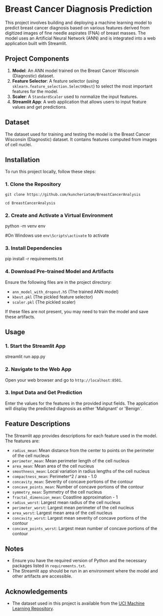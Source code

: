 # Breast Cancer Diagnosis Prediction

This project involves building and deploying a machine learning model to predict breast cancer diagnosis based on various features derived from digitized images of fine needle aspirates (FNA) of breast masses. The model uses an Artificial Neural Network (ANN) and is integrated into a web application built with Streamlit.

## Project Components

1. **Model**: An ANN model trained on the Breast Cancer Wisconsin (Diagnostic) dataset.
2. **Feature Selector**: A feature selector (using `sklearn.feature_selection.SelectKBest`) to select the most important features for the model.
3. **Scaler**: A `StandardScaler` used to normalize the input features.
4. **Streamlit App**: A web application that allows users to input feature values and get predictions.

## Dataset

The dataset used for training and testing the model is the Breast Cancer Wisconsin (Diagnostic) dataset. It contains features computed from images of cell nuclei.

## Installation

To run this project locally, follow these steps:

### 1. **Clone the Repository**

   `git clone https://github.com/kuncheriatom/BreastCancerAnalysis`
   
   `cd BreastCancerAnalysis`


### 2. Create and Activate a Virtual Environment


python -m venv env

#On Windows use `env\Scripts\activate` to activate


### 3. Install Dependencies


pip install -r requirements.txt


### 4. Download Pre-trained Model and Artifacts

Ensure the following files are in the project directory:

- `ann_model_with_dropout.h5` (The trained ANN model)
- `kbest.pkl` (The pickled feature selector)
- `scaler.pkl` (The pickled scaler)

If these files are not present, you may need to train the model and save these artifacts.

## Usage

### 1. Start the Streamlit App


streamlit run app.py


### 2. Navigate to the Web App

Open your web browser and go to `http://localhost:8501`.

### 3. Input Data and Get Prediction

Enter the values for the features in the provided input fields. The application will display the predicted diagnosis as either 'Malignant' or 'Benign'.

## Feature Descriptions

The Streamlit app provides descriptions for each feature used in the model. The features are:

- `radius_mean`: Mean distance from the center to points on the perimeter of the cell nucleus
- `perimeter_mean`: Mean perimeter length of the cell nucleus
- `area_mean`: Mean area of the cell nucleus
- `smoothness_mean`: Local variation in radius lengths of the cell nucleus
- `compactness_mean`: Perimeter^2 / area - 1.0
- `concavity_mean`: Severity of concave portions of the contour
- `concave_points_mean`: Number of concave portions of the contour
- `symmetry_mean`: Symmetry of the cell nucleus
- `fractal_dimension_mean`: Coastline approximation - 1
- `radius_worst`: Largest mean radius of the cell nucleus
- `perimeter_worst`: Largest mean perimeter of the cell nucleus
- `area_worst`: Largest mean area of the cell nucleus
- `concavity_worst`: Largest mean severity of concave portions of the contour
- `concave_points_worst`: Largest mean number of concave portions of the contour

## Notes

- Ensure you have the required version of Python and the necessary packages listed in `requirements.txt`.
- The Streamlit app should be run in an environment where the model and other artifacts are accessible.



## Acknowledgements

- The dataset used in this project is available from the [UCI Machine Learning Repository](https://archive.ics.uci.edu/ml/datasets/Breast+Cancer+Wisconsin+%28Diagnostic%29).

